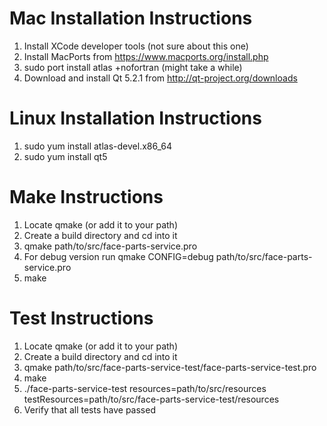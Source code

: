 # Mac Installation Instructions
1.  Install XCode developer tools (not sure about this one)
2.  Install MacPorts from https://www.macports.org/install.php
3.  sudo port install atlas +nofortran (might take a while)
4.  Download and install Qt 5.2.1 from http://qt-project.org/downloads

# Linux Installation Instructions
1.  sudo yum install atlas-devel.x86_64
2.  sudo yum install qt5

# Make Instructions
1.  Locate qmake (or add it to your path)
2.  Create a build directory and cd into it
3.  qmake path/to/src/face-parts-service.pro
  1. For debug version run qmake CONFIG=debug path/to/src/face-parts-service.pro
4.  make

# Test Instructions
1.  Locate qmake (or add it to your path)
2.  Create a build directory and cd into it
3.  qmake path/to/src/face-parts-service-test/face-parts-service-test.pro
4.  make
5.  ./face-parts-service-test resources=path/to/src/resources testResources=path/to/src/face-parts-service-test/resources
6.  Verify that all tests have passed
